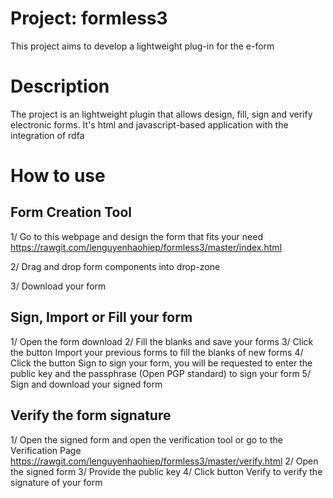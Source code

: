 # Project: formless3
This project aims to develop a lightweight plug-in for the e-form

# Description
The project is an lightweight plugin that allows design, fill, sign and verify electronic forms. It's html and javascript-based application with the integration of rdfa

# How to use
## Form Creation Tool
1/ Go to this webpage and design the form that fits your need  
https://rawgit.com/lenguyenhaohiep/formless3/master/index.html

2/ Drag and drop form components into drop-zone   


3/ Download your form

## Sign, Import or Fill your form
1/ Open the form download
2/ Fill the blanks and save your forms
3/ Click the button Import your previous forms to fill the blanks of new forms
4/ Click the button Sign to sign your form, you will be requested to enter the public key and the passphrase (Open PGP standard) to sign your form
5/ Sign and download your signed form

## Verify the form signature
1/ Open the signed form and open the verification tool or go to the Verification Page https://rawgit.com/lenguyenhaohiep/formless3/master/verify.html
2/ Open the signed form
3/ Provide the public key
4/ Click button Verify to verify the signature of your form

